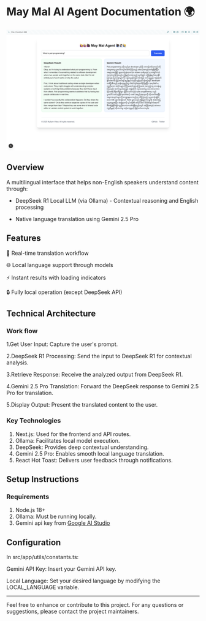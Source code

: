 # May Mal AI Agent Documentation 🌍

![alt text](screenshot.png "Screenshot")


## Overview

A multilingual interface that helps non-English speakers understand content through:

* DeepSeek R1 Local LLM (via Ollama) - Contextual reasoning and English processing

*  Native language translation using Gemini 2.5 Pro


## Features
🚀 Real-time translation workflow

🌐 Local language support through models

⚡ Instant results with loading indicators

🔒 Fully local operation (except DeepSeek API)

## Technical Architecture

### Work flow

1.Get User Input: Capture the user's prompt.

2.DeepSeek R1 Processing: Send the input to DeepSeek R1 for contextual analysis.

3.Retrieve Response: Receive the analyzed output from DeepSeek R1.

4.Gemini 2.5 Pro Translation: Forward the DeepSeek response to Gemini 2.5 Pro for translation.

5.Display Output: Present the translated content to the user.
   
### Key Technologies
1. Next.js: Used for the frontend and API routes.
2. Ollama: Facilitates local model execution.
3. DeepSeek: Provides deep contextual understanding.
4. Gemini 2.5 Pro: Enables smooth local language translation.
5. React Hot Toast: Delivers user feedback through notifications.
   

## Setup Instructions

### Requirements
1. Node.js 18+
2. Ollama: Must be running locally.
3. Gemini api key from [Google AI Studio](https://aistudio.google.com/)


## Configuration
In src/app/utils/constants.ts:

Gemini API Key: Insert your Gemini API key.

Local Language: Set your desired language by modifying the LOCAL_LANGUAGE variable.

---
Feel free to enhance or contribute to this project. For any questions or suggestions, please contact the project maintainers.